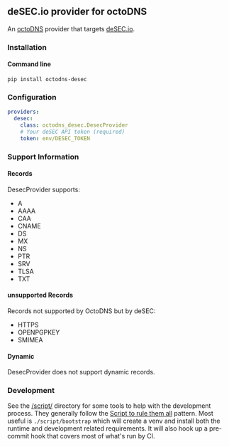 ## deSEC.io provider for octoDNS

An [octoDNS](https://github.com/octodns/octodns/) provider that targets [deSEC.io](https://desec.readthedocs.io/en/latest/dns/domains.html).

### Installation

#### Command line

```
pip install octodns-desec
```

### Configuration

```yaml
providers:
  desec:
    class: octodns_desec.DesecProvider
    # Your deSEC API token (required)
    token: env/DESEC_TOKEN
```

### Support Information

#### Records

DesecProvider supports:

- A
- AAAA
- CAA
- CNAME
- DS
- MX
- NS
- PTR
- SRV
- TLSA
- TXT

#### unsupported Records

Records not supported by OctoDNS but by deSEC:

- HTTPS
- OPENPGPKEY
- SMIMEA

#### Dynamic

DesecProvider does not support dynamic records.

### Development

See the [/script/](/script/) directory for some tools to help with the development process. They generally follow the [Script to rule them all](https://github.com/github/scripts-to-rule-them-all) pattern. Most useful is `./script/bootstrap` which will create a venv and install both the runtime and development related requirements. It will also hook up a pre-commit hook that covers most of what's run by CI.
